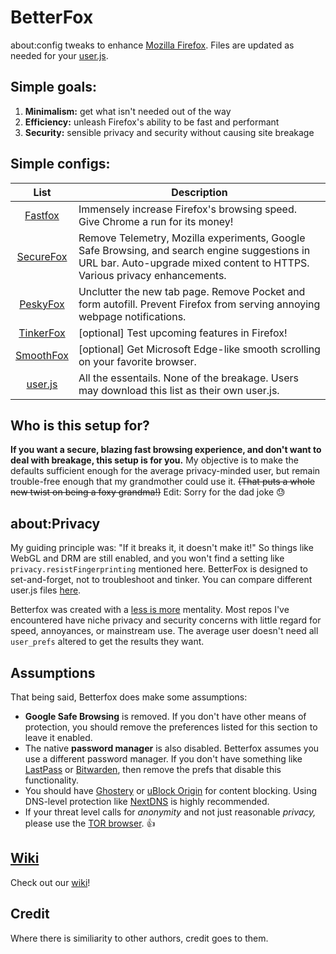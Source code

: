 # BetterFox
about:config tweaks to enhance [Mozilla Firefox](https://www.mozilla.org/en-US/firefox/new/ "Firefox Homepage"). Files are updated as needed for your [user.js](http://kb.mozillazine.org/User.js_file).


## Simple goals:
1) **Minimalism:** get what isn't needed out of the way
2) **Efficiency:** unleash Firefox's ability to be fast and performant
3) **Security:** sensible privacy and security without causing site breakage


## Simple configs:
   
| List      | Description |
|:---------:|-------------|
| [Fastfox](https://github.com/yokoffing/Better-Fox/blob/master/FastFox.js)   | Immensely increase Firefox's browsing speed. Give Chrome a run for its money!|
| [SecureFox](https://github.com/yokoffing/Better-Fox/blob/master/SecureFox.js) | Remove Telemetry, Mozilla experiments, Google Safe Browsing, and search engine suggestions in URL bar. Auto-upgrade mixed content to HTTPS. Various privacy enhancements. |
| [PeskyFox](https://github.com/yokoffing/Better-Fox/blob/master/PeskyFox.js)  | Unclutter the new tab page. Remove Pocket and form autofill. Prevent Firefox from serving annoying webpage notifications. |
| [TinkerFox](https://github.com/yokoffing/Better-Fox/blob/master/TinkerFox.js)  | [optional] Test upcoming features in Firefox! |
| [SmoothFox](https://github.com/yokoffing/Better-Fox/blob/master/SmoothFox.js) | [optional] Get Microsoft Edge-like smooth scrolling on your favorite browser. |
| [user.js](https://github.com/yokoffing/Better-Fox/blob/master/user.js) | All the essentails. None of the breakage. Users may download this list as their own user.js. |

## Who is this setup for?
**If you want a secure, blazing fast browsing experience, and don't want to deal with breakage, this setup is for you.** My objective is to make the defaults sufficient enough for the average privacy-minded user, but remain trouble-free enough that my grandmother could use it. <strike>(That puts a whole new twist on being a foxy grandma!)</strike> Edit: Sorry for the dad joke 😓

## about:Privacy
My guiding principle was: "If it breaks it, it doesn't make it!" So things like WebGL and DRM are still enabled, and you won't find a setting like `privacy.resistFingerprinting` mentioned here. BetterFox is designed to set-and-forget, not to troubleshoot and tinker. You can compare different user.js files [here](https://yokoffing.github.io/compare-user.js/).

Betterfox was created with a [less is more](https://medium.com/the-mission/less-is-more-the-minimum-effective-dose-e6d56625931e) mentality. Most repos I've encountered have niche privacy and security concerns with little regard for speed, annoyances, or mainstream use. The average user doesn't need all `user_prefs` altered to get the results they want.

## Assumptions
That being said, Betterfox does make some assumptions: 
* **Google Safe Browsing** is removed. If you don't have other means of protection, you should remove the preferences listed for this section to leave it enabled.
* The native **password manager** is also disabled. Betterfox assumes you use a different password manager. If you don't have something like [LastPass](https://addons.mozilla.org/en-US/firefox/addon/lastpass-password-manager/) or [Bitwarden](https://addons.mozilla.org/en-US/firefox/addon/bitwarden-password-manager/), then remove the prefs that disable this functionality.
* You should have [Ghostery](https://github.com/yokoffing/Better-Fox/wiki/Ghostery) or [uBlock Origin](https://addons.mozilla.org/en-US/firefox/addon/ublock-origin/) for content blocking. Using DNS-level protection like [NextDNS](https://nextdns.io/?from=xujj63g5) is highly recommended.
* If your threat level calls for _anonymity_ and not just reasonable _privacy,_ please use the [TOR browser](https://www.torproject.org). 👍


## [Wiki](https://github.com/yokoffing/Better-Fox/wiki)
Check out our [wiki](https://github.com/yokoffing/Better-Fox/wiki)!


## Credit
Where there is similiarity to other authors, credit goes to them.
